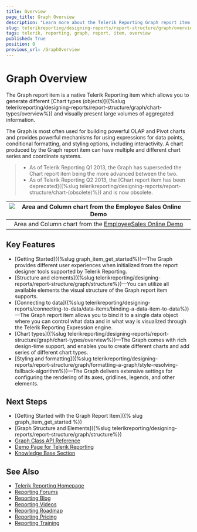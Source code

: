 ```yaml
---
title: Overview
page_title: Graph Overview
description: "Learn more about the Telerik Reporting Graph report item."
slug: telerikreporting/designing-reports/report-structure/graph/overview
tags: telerik, reporting, graph, report, item, overview
published: True
position: 0
previous_url: /GraphOverview
---
```


# Graph Overview

The Graph report item is a native Telerik Reporting item which allows you to generate different [Chart types (objects)]({%slug telerikreporting/designing-reports/report-structure/graph/chart-types/overview%}) and visually present large volumes of aggregated information. 

The Graph is most often used for building powerful OLAP and Pivot charts and provides powerful mechanisms for using expressions for data points, conditional formatting, and styling options, including interactivity. A chart produced by the Graph report item can have multiple and different chart series and coordinate systems. 

>* As of Telerik Reporting Q1 2013, the Graph has superseded the Chart report item being the more advanced between the two.  
>* As of Telerik Reporting Q2 2013, the [Chart report item has been deprecated]({%slug telerikreporting/designing-reports/report-structure/chart-(obsolete)%}) and is now obsolete. 

|![Area and Column chart from the Employee Sales Online Demo](images/GraphOverview_AreaAndColumn_EmployeeSalesOnlineDemo.png)|
|:--:|
|Area and Column chart from the [EmployeeSales Online Demo](https://demos.telerik.com/reporting/employee-sales)|

## Key Features 

* [Getting Started]({%slug graph_item_get_started%})&mdash;The Graph provides different user experiences when initialized from the report designer tools supported by Telerik Reporting. 
* [Structure and elements]({%slug telerikreporting/designing-reports/report-structure/graph/structure%})&mdash;You can utilize all available elements the visual structure of the Graph report item supports. 
* [Connecting to data]({%slug telerikreporting/designing-reports/connecting-to-data/data-items/binding-a-data-item-to-data%})&mdash;The Graph report item allows you to bind it to a single data object where you can control what data and in what way is visualized through the Telerik Reporting Expression engine.
* [Chart types]({%slug telerikreporting/designing-reports/report-structure/graph/chart-types/overview%})&mdash;The Graph comes with rich design-time support, and enables you to create different charts and add series of different chart types.
* [Styling and formatting]({%slug telerikreporting/designing-reports/report-structure/graph/formatting-a-graph/style-resolving-fallback-algorithm%})&mdash;The Graph delivers extensive settings for configuring the rendering of its axes, gridlines, legends, and other elements.   

## Next Steps 

* [Getting Started with the Graph Report Item]({% slug graph_item_get_started %})
* [Graph Structure and Elements]({%slug telerikreporting/designing-reports/report-structure/graph/structure%})
* [Graph Class API Reference](/api/telerik.reporting.graph)
* [Demo Page for Telerik Reporting](https://demos.telerik.com/reporting) 
* [Knowledge Base Section](/knowledge-base)

## See Also 

* [Telerik Reporting Homepage](https://www.telerik.com/products/reporting)
* [Reporting Forums](https://www.telerik.com/forums/reporting)
* [Reporting Blog](https://www.telerik.com/blogs/tag/reporting)
* [Reporting Videos](https://www.telerik.com/videos/reporting)
* [Reporting Roadmap](https://www.telerik.com/support/whats-new/reporting/roadmap)
* [Reporting Pricing](https://www.telerik.com/purchase/individual/reporting)
* [Reporting Training](https://learn.telerik.com/learn/course/external/view/elearning/19/reporting-report-server-training)
